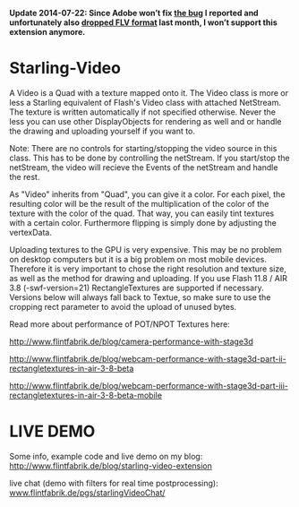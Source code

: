 **Update 2014-07-22: Since Adobe won’t fix [the bug](https://bugbase.adobe.com/index.cfm?event=bug&id=3626740) I reported and unfortunately also [dropped FLV format](http://www.patrickwall.com/2014/06/18/adobe-ditch-flv-support-in-creative-cloud-2014/) last month, I won’t support this extension anymore.**

Starling-Video
====================

A Video is a Quad with a texture mapped onto it.
The Video class is more or less a Starling equivalent of Flash's Video class with attached NetStream. The texture is written automatically if not specified otherwise. Never the less you can use other DisplayObjects for rendering as well and or handle the drawing and uploading yourself if you want to.

Note: There are no controls for starting/stopping the video source in this class. This has to be done by controlling the netStream. If you start/stop the netStream, the video will recieve the Events of the netStream and handle the rest.

As "Video" inherits from "Quad", you can give it a color. For each pixel, the resulting color will be the result of the multiplication of the color of the texture with the color of the quad. That way, you can easily tint textures with a certain color. Furthermore flipping is simply done by adjusting the vertexData.

Uploading textures to the GPU is very expensive. This may be no problem on desktop computers but it is a big problem on most mobile devices. Therefore it is very important to chose the right resolution and texture size, as well as the method for drawing and uploading. If you use Flash 11.8 / AIR 3.8 (-swf-version=21) RectangleTextures are supported if necessary. Versions below will always fall back to Textue, so make sure to use the cropping rect parameter to avoid the upload of unused bytes.

Read more about performance of POT/NPOT Textures here:

http://www.flintfabrik.de/blog/camera-performance-with-stage3d

http://www.flintfabrik.de/blog/webcam-performance-with-stage3d-part-ii-rectangletextures-in-air-3-8-beta

http://www.flintfabrik.de/blog/webcam-performance-with-stage3d-part-iii-rectangletextures-in-air-3-8-beta-mobile

LIVE DEMO
=========
Some info, example code and live demo on my blog:
http://www.flintfabrik.de/blog/starling-video-extension

live chat (demo with filters for real time postprocessing): www.flintfabrik.de/pgs/starlingVideoChat/
